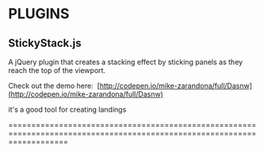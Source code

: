 # PLUGINS

## StickyStack.js

A jQuery plugin that creates a stacking effect by sticking panels as they reach the top of the viewport.

Check out the demo here: &nbsp;[http://codepen.io/mike-zarandona/full/Dasnw](http://codepen.io/mike-zarandona/full/Dasnw)

it's a good tool for creating landings

=========================================================================================================================
